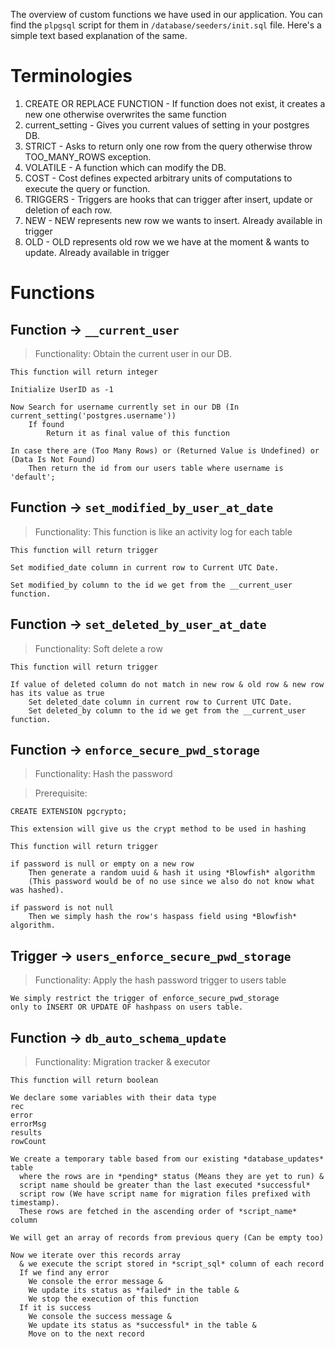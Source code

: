 The overview of custom functions we have used in our application. You can find the `plpgsql` script for them in  `/database/seeders/init.sql` file. Here's a simple text based explanation of the same.

# Terminologies
1. CREATE OR REPLACE FUNCTION - If function does not exist, it creates a new one otherwise overwrites the same function
2. current_setting - Gives you current values of setting in your postgres DB.
3. STRICT - Asks to return only one row from the query otherwise throw TOO_MANY_ROWS exception.
4. VOLATILE - A function which can modify the DB.
5. COST - Cost defines expected arbitrary units of computations to execute the query or function.
6. TRIGGERS - Triggers are hooks that can trigger after insert, update or deletion of each row.
7. NEW - NEW represents new row we wants to insert. Already available in trigger
8. OLD - OLD represents old row we we have at the moment & wants to update. Already available in trigger

# Functions
## Function -> `__current_user`
> Functionality:  Obtain the current user in our DB.

```
This function will return integer

Initialize UserID as -1

Now Search for username currently set in our DB (In current_setting('postgres.username'))
    If found
        Return it as final value of this function

In case there are (Too Many Rows) or (Returned Value is Undefined) or (Data Is Not Found)
    Then return the id from our users table where username is 'default';
```

## Function -> `set_modified_by_user_at_date`
> Functionality: This function is like an activity log for each table

```
This function will return trigger

Set modified_date column in current row to Current UTC Date.

Set modified_by column to the id we get from the __current_user function.
```

## Function -> `set_deleted_by_user_at_date`
> Functionality: Soft delete a row

```
This function will return trigger

If value of deleted column do not match in new row & old row & new row has its value as true
   	Set deleted_date column in current row to Current UTC Date.
    Set deleted_by column to the id we get from the __current_user function.
```

## Function -> `enforce_secure_pwd_storage`
> Functionality: Hash the password

> Prerequisite:
```
CREATE EXTENSION pgcrypto;

This extension will give us the crypt method to be used in hashing
```

```
This function will return trigger

if password is null or empty on a new row
    Then generate a random uuid & hash it using *Blowfish* algorithm 
    (This password would be of no use since we also do not know what was hashed).

if password is not null
    Then we simply hash the row's haspass field using *Blowfish* algorithm.
```

## Trigger -> `users_enforce_secure_pwd_storage`
> Functionality: Apply the hash password trigger to users table

```
We simply restrict the trigger of enforce_secure_pwd_storage
only to INSERT OR UPDATE OF hashpass on users table.
```

## Function -> `db_auto_schema_update`
> Functionality: Migration tracker & executor

```
This function will return boolean

We declare some variables with their data type
rec
error
errorMsg
results
rowCount

We create a temporary table based from our existing *database_updates* table
  where the rows are in *pending* status (Means they are yet to run) & 
  script name should be greater than the last executed *successful* 
  script row (We have script name for migration files prefixed with timestamp).
  These rows are fetched in the ascending order of *script_name* column

We will get an array of records from previous query (Can be empty too)

Now we iterate over this records array
  & we execute the script stored in *script_sql* column of each record
  If we find any error 
    We console the error message &
    We update its status as *failed* in the table &
    We stop the execution of this function
  If it is success
    We console the success message &
    We update its status as *successful* in the table &
    Move on to the next record
```